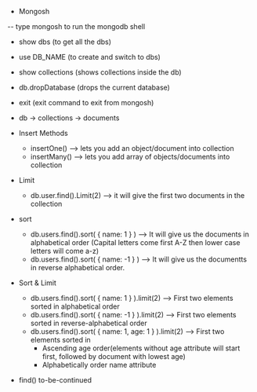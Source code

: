 - Mongosh

-- type mongosh to run the mongodb shell

- show dbs (to get all the dbs)
- use DB_NAME (to create and switch to dbs)
- show collections (shows collections inside the db)
- db.dropDatabase (drops the current database)
- exit (exit command to exit from mongosh)

- db -> collections -> documents

- Insert Methods

  - insertOne() --> lets you add an object/document into collection
  - insertMany() --> lets you add array of objects/documents into collection

- Limit

  - db.user.find().Limit(2) --> it will give the first two documents in the collection

- sort

  - db.users.find().sort( { name: 1 } ) --> It will give us the documents in alphabetical order (Capital letters come first A-Z then lower case letters will come a-z)
  - db.users.find().sort( { name: -1 } ) --> It will give us the documentts in reverse alphabetical order.

- Sort & Limit

  - db.users.find().sort( { name: 1 } ).limit(2) --> First two elements sorted in alphabetical order
  - db.users.find().sort( { name: -1 } ).limit(2) --> First two elements sorted in reverse-alphabetical order
  - db.users.find().sort( { name: 1, age: 1 } ).limit(2) --> First two elements sorted in
    - Ascending age order(elements without age attribute will start first, followed by document with lowest age)
    - Alphabetically order name attribute

- find()
  to-be-continued
